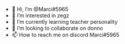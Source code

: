 - 👋 Hi, I’m @Marci#5965
- 👀 I’m interested in zegz
- 🌱 I’m currently learning teacher personality
- 💞️ I’m looking to collaborate on donno 
- 📫 How to reach me on discord Marci#5965

<!---
Tanarurkedvence/Tanarurkedvence is a ✨ special ✨ repository because its `README.md` (this file) appears on your GitHub profile.
You can click the Preview link to take a look at your changes.
--->
